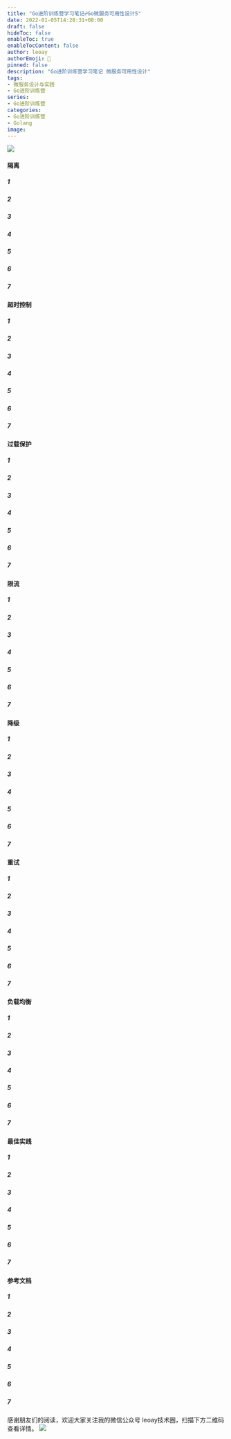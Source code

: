 ```yaml
---
title: "Go进阶训练营学习笔记☍Go微服务可用性设计5"
date: 2022-01-05T14:28:31+08:00
draft: false
hideToc: false
enableToc: true
enableTocContent: false
author: leoay
authorEmoji: 🎅
pinned: false
description: "Go进阶训练营学习笔记 微服务可用性设计"
tags:
- 微服务设计与实践
- Go进阶训练营
series:
- Go进阶训练营
categories:
- Go进阶训练营
- Golang
image: 
---
```


![](https://pic4.zhimg.com/v2-683be6cff5288cd457d0241e4b760c6c)

#### 隔离

##### 1
##### 2
##### 3
##### 4
##### 5
##### 6
##### 7

#### 超时控制

##### 1
##### 2
##### 3
##### 4
##### 5
##### 6
##### 7

#### 过载保护

##### 1
##### 2
##### 3
##### 4
##### 5
##### 6
##### 7

#### 限流

##### 1
##### 2
##### 3
##### 4
##### 5
##### 6
##### 7

#### 降级

##### 1
##### 2
##### 3
##### 4
##### 5
##### 6
##### 7

#### 重试

##### 1
##### 2
##### 3
##### 4
##### 5
##### 6
##### 7

#### 负载均衡

##### 1
##### 2
##### 3
##### 4
##### 5
##### 6
##### 7

#### 最佳实践

##### 1
##### 2
##### 3
##### 4
##### 5
##### 6
##### 7

#### 参考文档

##### 1
##### 2
##### 3
##### 4
##### 5
##### 6
##### 7




感谢朋友们的阅读，欢迎大家关注我的微信公众号 leoay技术圈，扫描下方二维码查看详情。
![](/images/whoami/leoaytechgzh.jpg)